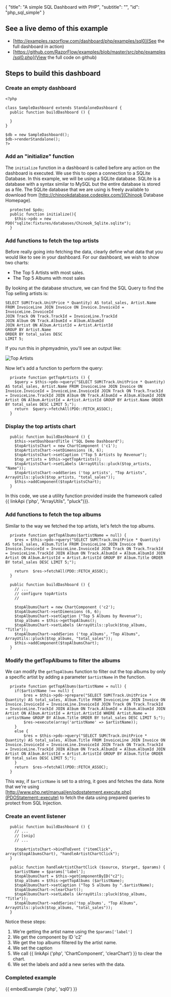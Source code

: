 <meta>
{
  "title": "A simple SQL Dashboard with PHP",
  "subtitle": "",
  "id": "php_sql_simple"
}
</meta>

## See a live demo of this example

* [http://examples.razorflow.com/dashboard/php/examples/sql0](See the full dashboard in action)
* [https://github.com/RazorFlow/examples/blob/master/src/php/examples/sql0.php](View the full code on github)

## Steps to build this dashboard

### Create an empty dashboard

~~~
<?php

class SampleDashboard extends StandaloneDashboard {
  public function buildDashboard () {

  }
}

$db = new SampleDashboard();
$db->renderStandalone();
?>
~~~

### Add an "initialize" function

The `initialize` function in a dashboard is called before any action on the dashboard is executed. We use this to open a connection to a SQLite Database. In this example, we will be using a SQLite database. SQLite is a database with a syntax similar to MySQL but the entire database is stored as a file. The SQLite database that we are using is freely available to download from [http://chinookdatabase.codeplex.com/](Chinook Database Homepage).

~~~
  protected $pdo;
  public function initialize(){
  	$this->pdo = new PDO("sqlite:fixtures/databases/Chinook_Sqlite.sqlite");
  }
~~~

### Add functions to fetch the top artists

Before really going into fetching the data, clearly define what data that you would like to see in your dashboard. For our dashboard, we wish to show two charts:

* The Top 5 Artists with most sales.
* The Top 5 Albums with most sales

By looking at the database structure, we can find the SQL Query to find the Top selling artists is:

~~~
SELECT SUM(Track.UnitPrice * Quantity) AS total_sales, Artist.Name 
FROM InvoiceLine JOIN Invoice ON Invoice.InvoiceId = InvoiceLine.InvoiceId
JOIN Track ON Track.TrackId = InvoiceLine.TrackId
JOIN Album ON Track.AlbumId = Album.AlbumId
JOIN Artist ON Album.ArtistId = Artist.ArtistId 
GROUP BY Artist.Name 
ORDER BY total_sales DESC
LIMIT 5;
~~~

If you run this in phpmyadmin, you'll see an output like:

![Top Artists](http://imgur.com/8TXinUb.png)

Now let's add a function to perform the query:

~~~
  private function getTopArtists () {
  	$query = $this->pdo->query("SELECT SUM(Track.UnitPrice * Quantity) AS total_sales, Artist.Name FROM InvoiceLine JOIN Invoice ON Invoice.InvoiceId = InvoiceLine.InvoiceId JOIN Track ON Track.TrackId = InvoiceLine.TrackId JOIN Album ON Track.AlbumId = Album.AlbumId JOIN Artist ON Album.ArtistId = Artist.ArtistId GROUP BY Artist.Name ORDER BY total_sales DESC LIMIT 5;");
  	return  $query->fetchAll(PDO::FETCH_ASSOC);
  }
~~~

### Display the top artists chart

~~~
  public function buildDashboard () {
    $this->setDashboardTitle ("SQL Demo Dashboard");
  	$topArtistsChart = new ChartComponent ('c1');
  	$topArtistsChart->setDimensions (6, 6);
  	$topArtistsChart->setCaption ("Top 5 Artists by Revenue");
  	$top_artists = $this->getTopArtists();
  	$topArtistsChart->setLabels (ArrayUtils::pluck($top_artists, "Name"));
  	$topArtistsChart->addSeries ('top_artists', "Top Artists", ArrayUtils::pluck($top_artists, "total_sales"));
  	$this->addComponent($topArtistsChart);
  }
~~~

In this code, we use a utility function provided inside the framework called {{ linkApi ('php', "ArrayUtils", "pluck")}}.

### Add functions to fetch the top albums

Similar to the way we fetched the top artists, let's fetch the top albums.

~~~
  private function getTopAlbums($artistName = null) {
	$res = $this->pdo->query("SELECT SUM(Track.UnitPrice * Quantity) AS total_sales, Album.Title FROM InvoiceLine JOIN Invoice ON Invoice.InvoiceId = InvoiceLine.InvoiceId JOIN Track ON Track.TrackId = InvoiceLine.TrackId JOIN Album ON Track.AlbumId = Album.AlbumId JOIN Artist ON Album.ArtistId = Artist.ArtistId GROUP BY Album.Title ORDER BY total_sales DESC LIMIT 5;");

  	return  $res->fetchAll(PDO::FETCH_ASSOC);
  }

  public function buildDashboard () {
  	// ...
  	// configure topArtists
  	//

 	$topAlbumsChart = new ChartComponent ('c2');
  	$topAlbumsChart->setDimensions (6, 6);
  	$topAlbumsChart->setCaption ("Top 5 Albums by Revenue");
  	$top_albums = $this->getTopAlbums();
  	$topAlbumsChart->setLabels (ArrayUtils::pluck($top_albums, "Title"));
  	$topAlbumsChart->addSeries ('top_albums', "Top Albums", ArrayUtils::pluck($top_albums, "total_sales"));
  	$this->addComponent($topAlbumsChart);
  }
~~~

### Modify the getTopAlbums to filter the albums

We can modify the `getTopAlbums` function to filter out the top albums by only a specific artist by adding a parameter `$artistName` in the function.

~~~
  private function getTopAlbums($artistName = null) {
  	if($artistName !== null) {
  		$res = $this->pdo->prepare("SELECT SUM(Track.UnitPrice * Quantity) AS total_sales, Album.Title FROM InvoiceLine JOIN Invoice ON Invoice.InvoiceId = InvoiceLine.InvoiceId JOIN Track ON Track.TrackId = InvoiceLine.TrackId JOIN Album ON Track.AlbumId = Album.AlbumId JOIN Artist ON Album.ArtistId = Artist.ArtistId WHERE Artist.Name = :artistName GROUP BY Album.Title ORDER BY total_sales DESC LIMIT 5;");
  		$res->execute(array('artistName' => $artistName));
  	}
  	else {
  		$res = $this->pdo->query("SELECT SUM(Track.UnitPrice * Quantity) AS total_sales, Album.Title FROM InvoiceLine JOIN Invoice ON Invoice.InvoiceId = InvoiceLine.InvoiceId JOIN Track ON Track.TrackId = InvoiceLine.TrackId JOIN Album ON Track.AlbumId = Album.AlbumId JOIN Artist ON Album.ArtistId = Artist.ArtistId GROUP BY Album.Title ORDER BY total_sales DESC LIMIT 5;");
  	}
  	return  $res->fetchAll(PDO::FETCH_ASSOC);
  }
~~~

This way, if `$artistName` is set to a string, it goes and fetches the data. Note that we're using [http://www.php.net/manual/en/pdostatement.execute.php](PDOStatement::execute) to fetch the data using prepared queries to protect from SQL Injection.

### Create an event listener

~~~
  public function buildDashboard () {
  	// ...
  	// [snip]
  	// ...

    $topArtistsChart->bindToEvent ("itemClick", array($topAlbumsChart), "handleArtistChartClick");
  }

  public function handleArtistChartClick ($source, $target, $params) {
    $artistName = $params['label'];
    $topAlbumsChart = $this->getComponentByID("c2");
    $top_albums = $this->getTopAlbums ($artistName);
    $topAlbumsChart->setCaption ("Top 5 albums by ".$artistName);
    $topAlbumsChart->clearChart();
    $topAlbumsChart->setLabels (ArrayUtils::pluck($top_albums, "Title"));
    $topAlbumsChart->addSeries('top_albums', "Top Albums", ArrayUtils::pluck($top_albums, "total_sales"));
  }
~~~

Notice these steps:

1. We're getting the artist name using the `$params['label']`
2. We get the component by ID 'c2'
3. We get the top albums filtered by the artist name.
4. We set the caption
5. We call {{ linkApi ('php', 'ChartComponent', 'clearChart') }} to clear the chart.
6. We set the labels and add a new series with the data.


### Completed example

{{ embedExample ('php', 'sql0') }}